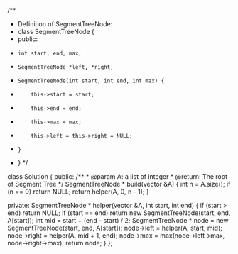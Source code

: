 /**
 * Definition of SegmentTreeNode:
 * class SegmentTreeNode {
 * public:
 *     int start, end, max;
 *     SegmentTreeNode *left, *right;
 *     SegmentTreeNode(int start, int end, int max) {
 *         this->start = start;
 *         this->end = end;
 *         this->max = max;
 *         this->left = this->right = NULL;
 *     }
 * }
 */

class Solution {
public:
    /**
     * @param A: a list of integer
     * @return: The root of Segment Tree
     */
    SegmentTreeNode * build(vector<int> &A) {
        int n = A.size();
        if (n == 0) return NULL;
        return helper(A, 0, n - 1);
    }
    
private:
    SegmentTreeNode * helper(vector<int> &A, int start, int end) {
        if (start > end) return NULL;
        if (start == end) return new SegmentTreeNode(start, end, A[start]);
        int mid = start + (end - start) / 2;
        SegmentTreeNode * node = new SegmentTreeNode(start, end, A[start]);
        node->left = helper(A, start, mid);
        node->right = helper(A, mid + 1, end);
        node->max = max(node->left->max, node->right->max);
        return node;
    }
};